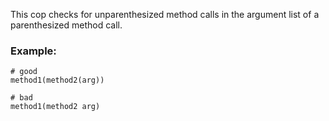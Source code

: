 This cop checks for unparenthesized method calls in the argument list
of a parenthesized method call.

### Example:
    # good
    method1(method2(arg))

    # bad
    method1(method2 arg)
